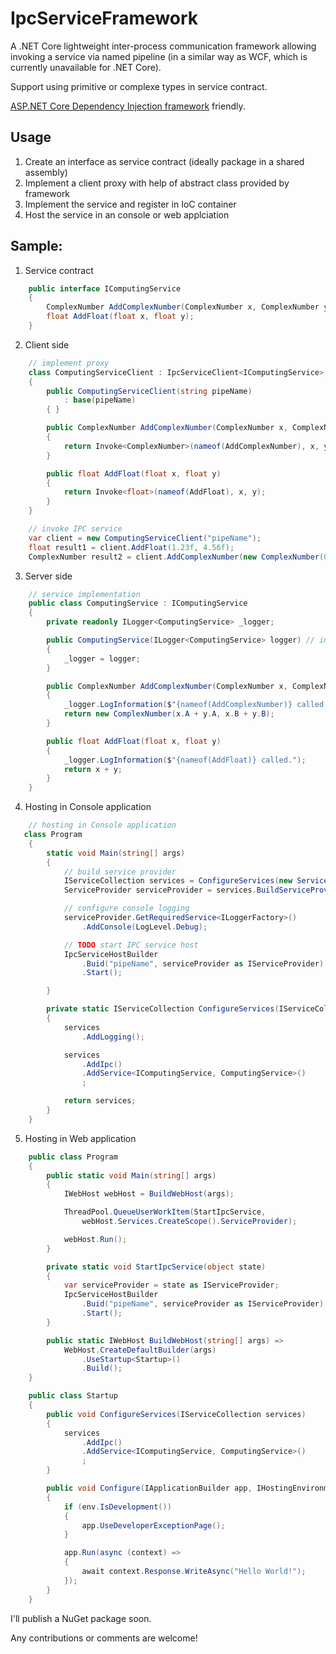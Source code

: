 # IpcServiceFramework

A .NET Core lightweight inter-process communication framework allowing invoking a service via named pipeline (in a similar way as WCF, which is currently unavailable for .NET Core).

Support using primitive or complexe types in service contract.

[ASP.NET Core Dependency Injection framework](https://docs.microsoft.com/en-us/aspnet/core/fundamentals/dependency-injection) friendly.

## Usage
 1. Create an interface as service contract (ideally package in a shared assembly)
 2. Implement a client proxy with help of abstract class provided by framework
 3. Implement the service and register in IoC container
 4. Host the service in an console or web applciation

## Sample:

1. Service contract
```csharp
    public interface IComputingService
    {
        ComplexNumber AddComplexNumber(ComplexNumber x, ComplexNumber y);
        float AddFloat(float x, float y);
    }
```

2. Client side

```csharp
	// implement proxy
    class ComputingServiceClient : IpcServiceClient<IComputingService>, IComputingService
    {
        public ComputingServiceClient(string pipeName)
            : base(pipeName)
        { }

        public ComplexNumber AddComplexNumber(ComplexNumber x, ComplexNumber y)
        {
            return Invoke<ComplexNumber>(nameof(AddComplexNumber), x, y);
        }

        public float AddFloat(float x, float y)
        {
            return Invoke<float>(nameof(AddFloat), x, y);
        }
    }
```

```csharp
	// invoke IPC service
    var client = new ComputingServiceClient("pipeName");
    float result1 = client.AddFloat(1.23f, 4.56f);
    ComplexNumber result2 = client.AddComplexNumber(new ComplexNumber(0.1f, 0.3f), new ComplexNumber(0.2f, 0.6f));
```

3. Server side

```csharp
	// service implementation
    public class ComputingService : IComputingService
    {
        private readonly ILogger<ComputingService> _logger;

        public ComputingService(ILogger<ComputingService> logger) // inject dependencies in constructor
        {
            _logger = logger;
        }

        public ComplexNumber AddComplexNumber(ComplexNumber x, ComplexNumber y)
        {
            _logger.LogInformation($"{nameof(AddComplexNumber)} called.");
            return new ComplexNumber(x.A + y.A, x.B + y.B);
        }

        public float AddFloat(float x, float y)
        {
            _logger.LogInformation($"{nameof(AddFloat)} called.");
            return x + y;
        }
    }
```

4. Hosting in Console application

```csharp
	// hosting in Console application
   class Program
    {
        static void Main(string[] args)
        {
            // build service provider
            IServiceCollection services = ConfigureServices(new ServiceCollection());
            ServiceProvider serviceProvider = services.BuildServiceProvider();

            // configure console logging
            serviceProvider.GetRequiredService<ILoggerFactory>()
                .AddConsole(LogLevel.Debug);

            // TODO start IPC service host
            IpcServiceHostBuilder
                .Buid("pipeName", serviceProvider as IServiceProvider)
                .Start();

        }

        private static IServiceCollection ConfigureServices(IServiceCollection services)
        {
            services
                .AddLogging();

            services
                .AddIpc()
                .AddService<IComputingService, ComputingService>()
                ;

            return services;
        }
    }
```

5. Hosting in Web application

```csharp
    public class Program
    {
        public static void Main(string[] args)
        {
            IWebHost webHost = BuildWebHost(args);

            ThreadPool.QueueUserWorkItem(StartIpcService,
                webHost.Services.CreateScope().ServiceProvider);

            webHost.Run();
        }

        private static void StartIpcService(object state)
        {
            var serviceProvider = state as IServiceProvider;
            IpcServiceHostBuilder
                .Buid("pipeName", serviceProvider as IServiceProvider)
                .Start();
        }

        public static IWebHost BuildWebHost(string[] args) =>
            WebHost.CreateDefaultBuilder(args)
                .UseStartup<Startup>()
                .Build();
    }
```


```csharp
    public class Startup
    {
        public void ConfigureServices(IServiceCollection services)
        {
            services
                .AddIpc()
                .AddService<IComputingService, ComputingService>()
                ;
        }

        public void Configure(IApplicationBuilder app, IHostingEnvironment env)
        {
            if (env.IsDevelopment())
            {
                app.UseDeveloperExceptionPage();
            }

            app.Run(async (context) =>
            {
                await context.Response.WriteAsync("Hello World!");
            });
        }
    }
```

I'll publish a NuGet package soon.

Any contributions or comments are welcome!

